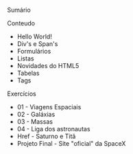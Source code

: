 Sumário

Conteudo
* Hello World!
* Div's e Span's
* Formulários
* Listas
* Novidades do HTML5
* Tabelas
* Tags

Exercícios
* 01 - Viagens Espaciais
* 02 - Galáxias
* 03 - Massas
* 04 - Liga dos astronautas
* Href - Saturno e Titã
* Projeto Final - Site "oficial" da SpaceX